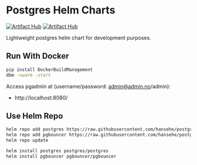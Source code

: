 # Postgres Helm Charts

[![Artifact Hub](https://img.shields.io/endpoint?url=https://artifacthub.io/badge/repository/postgres)](https://artifacthub.io/packages/search?repo=postgres)
[![Artifact Hub](https://img.shields.io/endpoint?url=https://artifacthub.io/badge/repository/postgres-pgbouncer)](https://artifacthub.io/packages/search?repo=postgres-pgbouncer)

Lightweight postgres helm chart for development purposes.

## Run With Docker
```bash
pip install DockerBuildManagement
dbm -swarm -start
```

Access pgadmin at (username/password: admin@admin.no/admin): 
- http://localhost:8080/


## Use Helm Repo
```bash
helm repo add postgres https://raw.githubusercontent.com/hansehe/postgres-helm/master/helm/charts/postgres
helm repo add pgbouncer https://raw.githubusercontent.com/hansehe/postgres-helm/master/helm/charts/pgbouncer
helm repo update
```
```bash
helm install postgres postgres/postgres
helm install pgbouncer pgbouncer/pgbouncer
```
